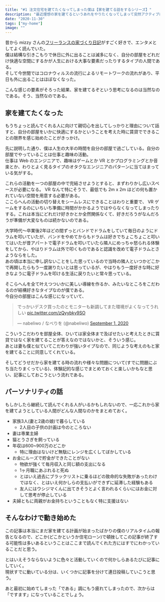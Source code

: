 ```yaml
---
title: "#1 注文住宅を建てたくなってしまった僕は【家を建てる話をするシリーズ】"
description: "最近理想の家を建てるというあれをやりたくなってしまって突然アクティブになったので活動をまとめていこうという気持ちになっています。"
date: "2020-11-30"
tags: ["my-home"]
image: ""
---
```


昔から mizzy さんの[フリーランスの家づくり日記](https://mizzy.hateblo.jp/)がすごく好きで、エンタメとしてよく読んでいた。  
僕は結構な引きこもりで休日に外に出ることは滅多になく、自分の部屋をどれだけ快適な空間にするかが人生における大事な要素だったりするタイプの人間である。  
そして今世間ではコロナウィルスの流行によるリモートワークの流れがあり、平日も外に出ることはほぼなくなった。

こんな感じの要素がそろった結果、家を建てるぞという思考になるのは当然なのである。そう、当然なのである。

## 家を建てたくなった

もうちょっと読んでくれる人に向けて親切心を出してしっかりと理由について話すと、自分の部屋をいかに快適にするかということを考えた時に賃貸でできることの限界を感じ始めたことがきっかけ。

先に説明した通り、僕は人生の大半の時間を自分の部屋で過ごしている。自分の部屋でやっていることは仕事と趣味の活動。  
仕事は Web のエンジニアで、趣味はゲームとか VR とかプログラミングとか音楽とか、わりとよく見るタイプのオタクなエンジニアのパターンに当てはまっている気がする。

これらの活動を一つの部屋の中で完結させようとすると、まずわりかし広いスペースが必要になる。 VR なんて特にそうで、最低でも 2m x 2m ほどの何も置かれていない空間を用意する必要がある。  
ここらへんの活動の切り替えをシームレスにできることはわりと重要で、 VR ゲームをするのにいちいち準備に時間がかかるようではやらなくなってしまったりする。これは本当にどれだけ好きかとか全然関係なくて、好きだろうがなんだろうが準備が大変なものは続かないのである。

大学時代〜卒業後2年ほどの間ずっとバンドでドラムをしていて毎日のようにドラムを叩いていたが、バンドをやめてからもドラムは好きでちょこちょこと叩いてはいたが昔アパートで電子ドラムを叩いていたら隣人にめっちゃ怒られる体験をしてから、やはりドラムは外で叩くものであると認識を改めて電子ドラムとさようならをした。  
あの頃は本当に申し訳ないことをした思っているので当時の隣人といつかどこかで再開したらもう一度謝りたいとは思っているが、やはりもう一度好きな時に好きなように電子ドラムを叩ける生活に戻りたいと常々思っている。

そこらへんを全て叶えつついかに美しい導線を作るか、みたいなところをこだわるのが結構好きなタイプなのが僕である。  
今自分の部屋はこんな感じになっていて、

<blockquote class="twitter-tweet"><p lang="ja" dir="ltr">でっかいデスク買ったのとモニターも新調してまた環境がよくなってうれしい <a href="https://t.co/zQyybky9SO">pic.twitter.com/zQyybky9SO</a></p>&mdash; nabeliwo / なべりを (@nabeliwo) <a href="https://twitter.com/nabeliwo/status/1300807748150460416?ref_src=twsrc%5Etfw">September 1, 2020</a></blockquote> <script async src="https://platform.twitter.com/widgets.js" charset="utf-8"></script>

こういうこだわりを部屋全体、ひいては家全体まで及ばせたいと考えたときに賃貸ではなく家を建てることが答えなのではないかと、そういう感じ。  
あとは妻も僕と似ていてこだわりが強いタイプなので、同じような考えのもと家を建てることに同意してくれている。

そしてどうせだから家を建てる時の流れや様々な問題について(すでに問題にぶち当たりまくっている)、体験記的な感じでまとめておくと楽しいかもなと思い、記事にしておこうという流れである。

## パーソナリティの話

もしかしたら継続して読んでくれる人がいるかもしれないので、一応これから家を建てようとしている人間がどんな人間なのかをまとめておく。

- 家族3人(妻と2歳の娘)で暮らしている
  - 2人目の子供の計画は今のところない
- 妻は専業主婦
- 猫とうさぎを飼っている
- 年収は600~900万のどこか
  - 特に理由はないけど無駄にレンジを広くしてぼかしている
- お金にルーズで貯金ができたことがない
  - 物欲が強くて毎月収入と同じ額の支出になる
  - 1ヶ月職にあぶれると死ぬ
  - とはいえ過去にブラックリストに乗るほどの致命的な失敗があったわけではなく、とはいえ何かしらの支払いができずに延滞した経験もある
  - 友人にはウシジマくんに出てきそうとよく言われるくらいにはお金に対して思考が停止している
- 夫婦ともに両親がお金持ちということもなく特に支援はない

## そんなわけで動き始めた

この記事は本当にまだ家を建てる計画が始まったばかりの僕のリアルタイムの報告となるので、どこか(どこかというか住宅ローン)で頓挫してこの記事が終了する可能性は多いあるということはここまで読んでくれた方にはすでにわかっていることだと思う。

とはいえそうならないように色々と活動していくので何かしらあるたびに記事にしていく。  
現状すでに動いている分は、いくつかに記事を分けて連日投稿していこうと思う。

あと最初に始めてしまった「である」調にもう疲れてしまったので、次からは「ですます」になっていることでしょう。
